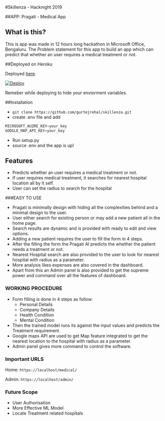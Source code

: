 #Skillenza - Hacknight 2019

##APP: Pragati - Medical App

## What is this?
This is app was made in 12 hours long hackathon in Microsoft Office, Bengaluru.
The Problem statement for this app to build an app which can predict that whether an user requires a medical treatment or not.

##Deployed on Heroku

Deployed [here](http://gurtej123.herokuapp.com "here").

[![Deploy](https://www.herokucdn.com/deploy/button.png)](https://heroku.com/deploy)

Remeber while deploying to hide your enviorment variables.

##Installation
- ```git clone https://github.com/gurtejrehal/skillenza.git``` 
- create .env file and add
```python
MICROSOFT_AUZRE_KEY=your_key
GOOGLE_MAP_API_KEY=your_key
```
- Run setup.py
- source .env and the app is up!



## Features
- Predicts whether an user requires a medical treatment or not.
- If user requires medical treatment, it searches for nearest hospital location all by it self.
- User can set the radius to search for the hospital


###EASY TO USE
- Pragati is minimally design with hiding all the  complexities behind and a minimal design to the user.
- User either search for existing person or may add a new patient all in the home page.
- Search results are dynamic and is provided with ready to edit and view options.
- Adding a new patient requires the user to fill the form in 4 steps. 
-  After the filling the form the Pragati AI predicts the whether the patient needs a treatment or not.
- Nearest Hospital search are also provided to the user to look for nearest hospital with radius as a parameter.
- More analysis likes expenses are also covered in the dashboard.
- Apart from this an Admin panel is also provided to get the supreme power and command over all the features of dashboard.

### WORKING PROCEDURE
- Form filling is done in 4 steps as follow:
  - Personal Details
  - Company Details
  - Health Condition
  - Mental Condition
- Then the trained model runs its against the input values and predicts the Treatment requirement.
- Google maps API are used to get Map feature integrated to get the nearest location to the hospital with radius as a parameter.
- Admin panel gives more command to control the software.

### Important URLS
 Home: ```https://localhost/medical/```

 Admin: ```https://localhost/admin/```
 
 
 ### Future Scope
-  User Authorisation 
-  More Effective ML Model
- Locate Treatment related hospitals





